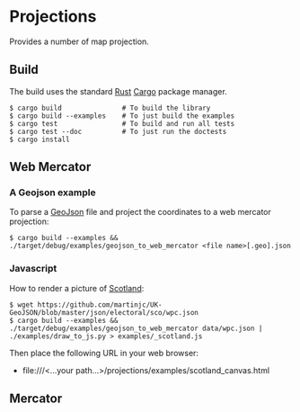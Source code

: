 # Projections

Provides a number of map projection.


## Build

The build uses the standard [Rust](https://rust-lang.org)  [Cargo](https://doc.rust-lang.org/cargo/) package manager.

```
$ cargo build               # To build the library
$ cargo build --examples    # To just build the examples
$ cargo test                # To build and run all tests
$ cargo test --doc          # To just run the doctests
$ cargo install
```


## Web Mercator


### A Geojson example

To parse a [GeoJson](http://geojson.org/) file and project the coordinates to a web mercator projection:

```
$ cargo build --examples && ./target/debug/examples/geojson_to_web_mercator <file name>[.geo].json
```

### Javascript


How to render a picture of [Scotland](doc/scotland1.png):

```
$ wget https://github.com/martinjc/UK-GeoJSON/blob/master/json/electoral/sco/wpc.json
$ cargo build --examples && ./target/debug/examples/geojson_to_web_mercator data/wpc.json | ./examples/draw_to_js.py > examples/_scotland.js
```

Then place the following URL in your web browser:
* file:///<...your path...>/projections/examples/scotland_canvas.html


## Mercator

